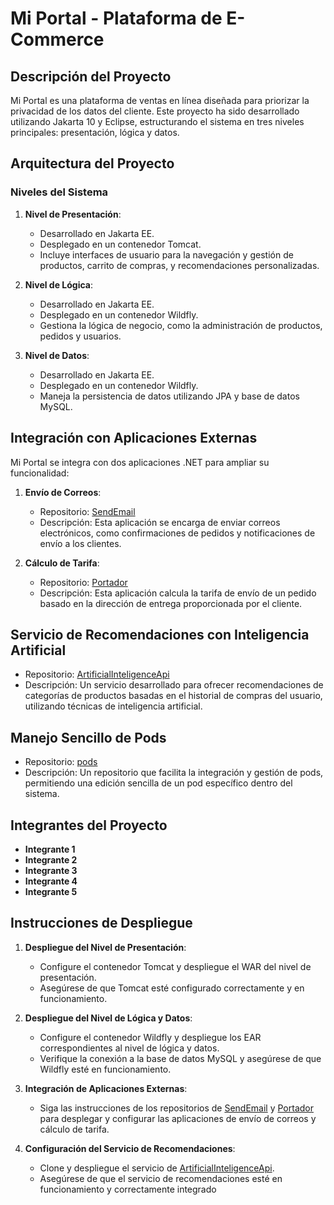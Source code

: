 # Mi Portal - Plataforma de E-Commerce

## Descripción del Proyecto

Mi Portal es una plataforma de ventas en línea diseñada para priorizar la privacidad de los datos del cliente. Este proyecto ha sido desarrollado utilizando Jakarta 10 y Eclipse, estructurando el sistema en tres niveles principales: presentación, lógica y datos.

## Arquitectura del Proyecto

### Niveles del Sistema

1. **Nivel de Presentación**:
   - Desarrollado en Jakarta EE.
   - Desplegado en un contenedor Tomcat.
   - Incluye interfaces de usuario para la navegación y gestión de productos, carrito de compras, y recomendaciones personalizadas.

2. **Nivel de Lógica**:
   - Desarrollado en Jakarta EE.
   - Desplegado en un contenedor Wildfly.
   - Gestiona la lógica de negocio, como la administración de productos, pedidos y usuarios.

3. **Nivel de Datos**:
   - Desarrollado en Jakarta EE.
   - Desplegado en un contenedor Wildfly.
   - Maneja la persistencia de datos utilizando JPA y base de datos MySQL.

## Integración con Aplicaciones Externas

Mi Portal se integra con dos aplicaciones .NET para ampliar su funcionalidad:

1. **Envío de Correos**:
   - Repositorio: [SendEmail](https://github.com/KironStylo/SendEmail)
   - Descripción: Esta aplicación se encarga de enviar correos electrónicos, como confirmaciones de pedidos y notificaciones de envío a los clientes.

2. **Cálculo de Tarifa**:
   - Repositorio: [Portador](https://github.com/DanielFlorido/Portador)
   - Descripción: Esta aplicación calcula la tarifa de envío de un pedido basado en la dirección de entrega proporcionada por el cliente.

## Servicio de Recomendaciones con Inteligencia Artificial

- Repositorio: [ArtificialInteligenceApi](https://github.com/Cam1101/ArtificialInteligenceApi)
- Descripción: Un servicio desarrollado para ofrecer recomendaciones de categorías de productos basadas en el historial de compras del usuario, utilizando técnicas de inteligencia artificial.

## Manejo Sencillo de Pods

- Repositorio: [pods](https://github.com/DanielFlorido/pods)
- Descripción: Un repositorio que facilita la integración y gestión de pods, permitiendo una edición sencilla de un pod específico dentro del sistema.

## Integrantes del Proyecto

- **Integrante 1**
- **Integrante 2**
- **Integrante 3**
- **Integrante 4**
- **Integrante 5**

## Instrucciones de Despliegue

1. **Despliegue del Nivel de Presentación**:
   - Configure el contenedor Tomcat y despliegue el WAR del nivel de presentación.
   - Asegúrese de que Tomcat esté configurado correctamente y en funcionamiento.

2. **Despliegue del Nivel de Lógica y Datos**:
   - Configure el contenedor Wildfly y despliegue los EAR correspondientes al nivel de lógica y datos.
   - Verifique la conexión a la base de datos MySQL y asegúrese de que Wildfly esté en funcionamiento.

3. **Integración de Aplicaciones Externas**:
   - Siga las instrucciones de los repositorios de [SendEmail](https://github.com/KironStylo/SendEmail) y [Portador](https://github.com/DanielFlorido/Portador) para desplegar y configurar las aplicaciones de envío de correos y cálculo de tarifa.

4. **Configuración del Servicio de Recomendaciones**:
   - Clone y despliegue el servicio de [ArtificialInteligenceApi](https://github.com/Cam1101/ArtificialInteligenceApi).
   - Asegúrese de que el servicio de recomendaciones esté en funcionamiento y correctamente integrado
